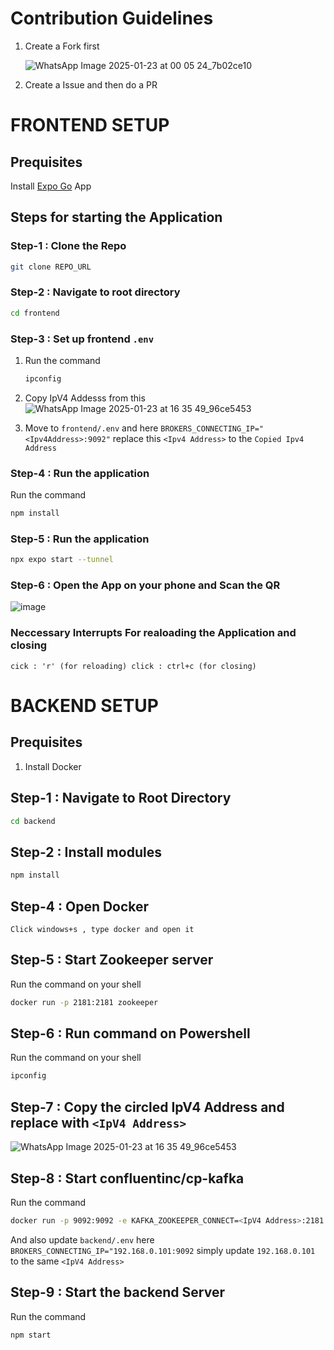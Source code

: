 # Contribution Guidelines 
  1. Create a Fork first
     
     ![WhatsApp Image 2025-01-23 at 00 05 24_7b02ce10](https://github.com/user-attachments/assets/b94560b6-0436-48e9-a493-64a77281e172)

  2. Create a Issue and then do a PR


# FRONTEND SETUP

## Prequisites 
Install [Expo Go](https://expo.dev/go) App


## Steps for starting the Application

### Step-1 : Clone the Repo 
```bash
git clone REPO_URL
```

### Step-2 : Navigate to root directory

```bash
cd frontend
```

### Step-3 : Set up frontend `.env`
1. Run the command 
    ```bash
    ipconfig
    ```
2. Copy IpV4 Addesss from this ![WhatsApp Image 2025-01-23 at 16 35 49_96ce5453](https://github.com/user-attachments/assets/17fcd743-1699-4ea8-8786-3b9db6506c82)

3. Move to `frontend/.env` and here `BROKERS_CONNECTING_IP="<Ipv4Address>:9092"` replace
this `<Ipv4 Address>` to the `Copied Ipv4 Address`


### Step-4 : Run the application
Run the command
```bash
npm install
```



### Step-5 : Run the application
```bash
npx expo start --tunnel
```

### Step-6 : Open the App on your phone and Scan the QR
![image](https://github.com/user-attachments/assets/da640a5d-6815-40a0-a917-052687bfed87)

### Neccessary Interrupts For realoading the Application and closing

`
cick : 'r' (for reloading)
click : ctrl+c (for closing)
`


# BACKEND SETUP

## Prequisites 
  1. Install Docker

## Step-1 : Navigate to Root Directory 
```bash
cd backend
```
## Step-2 : Install modules
```bash
npm install
```

## Step-4 : Open Docker
`Click windows+s , type docker and open it`

## Step-5 : Start Zookeeper server
Run the command on your shell
```bash
docker run -p 2181:2181 zookeeper
```

## Step-6 : Run command on Powershell
Run the command on your shell
```bash
ipconfig
```

## Step-7 : Copy the circled IpV4 Address and replace with `<IpV4 Address>`
  ![WhatsApp Image 2025-01-23 at 16 35 49_96ce5453](https://github.com/user-attachments/assets/17fcd743-1699-4ea8-8786-3b9db6506c82)


## Step-8 : Start confluentinc/cp-kafka
Run the command
  ```bash
docker run -p 9092:9092 -e KAFKA_ZOOKEEPER_CONNECT=<IpV4 Address>:2181 -e KAFKA_ADVERTISED_LISTENERS=PLAINTEXT://<IpV4 Address>:9092 -e KAFKA_LISTENER_SECURITY_PROTOCOL=PLAINTEXT -e KAFKA_LISTENER_PORT=9092 -e KAFKA_OFFSETS_TOPIC_REPLICATION_FACTOR=1 confluentinc/cp-kafka
  ```

And also update `backend/.env` here `BROKERS_CONNECTING_IP="192.168.0.101:9092` simply update `192.168.0.101` to the same `<IpV4 Address>`


## Step-9 : Start the backend Server
Run the command
```bash
npm start
```